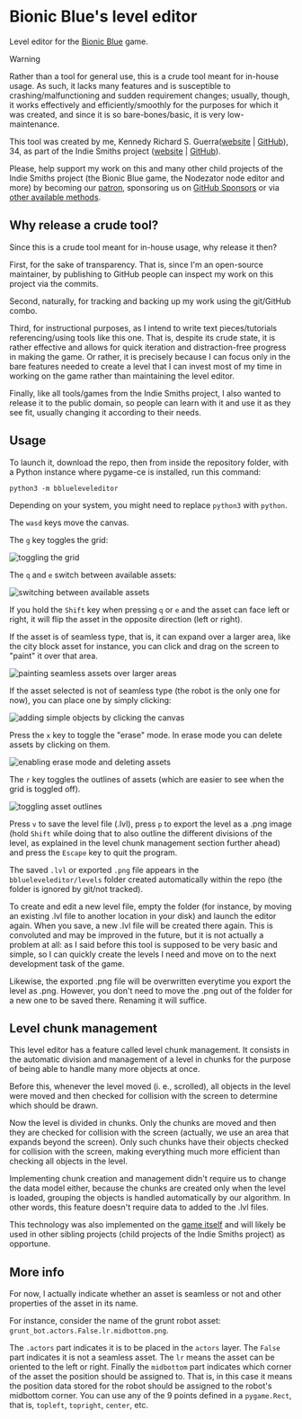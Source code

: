 # Bionic Blue's level editor

Level editor for the [Bionic Blue](https://github.com/IndieSmiths/bionicblue) game.

> [!WARNING]
> Rather than a tool for general use, this is a crude tool meant for in-house usage. As such, it lacks many features and is susceptible to crashing/malfunctioning and sudden requirement changes; usually, though, it works effectively and efficiently/smoothly for the purposes for which it was created, and since it is so bare-bones/basic, it is very low-maintenance.

This tool was created by me, Kennedy Richard S. Guerra([website](https://kennedyrichard.com) | [GitHub](https://github.com/KennedyRichard)), 34, as part of the Indie Smiths project ([website](https://indiesmiths.com) | [GitHub](https://github.com/IndieSmiths)).

Please, help support my work on this and many other child projects of the Indie Smiths project (the Bionic Blue game, the Nodezator node editor and more) by becoming our [patron](https://patreon.com/KennedyRichard), sponsoring us on [GitHub Sponsors](https://github.com/sponsors/KennedyRichard) or via [other available methods](https://indiesmiths.com/donate).


## Why release a crude tool?

Since this is a crude tool meant for in-house usage, why release it then?

First, for the sake of transparency. That is, since I'm an open-source maintainer, by publishing to GitHub people can inspect my work on this project via the commits.

Second, naturally, for tracking and backing up my work using the git/GitHub combo.

Third, for instructional purposes, as I intend to write text pieces/tutorials referencing/using tools like this one. That is, despite its crude state, it is rather effective and allows for quick iteration and distraction-free progress in making the game. Or rather, it is precisely because I can focus only in the bare features needed to create a level that I can invest most of my time in working on the game rather than maintaining the level editor.

Finally, like all tools/games from the Indie Smiths project, I also wanted to release it to the public domain, so people can learn with it and use it as they see fit, usually changing it according to their needs.


## Usage

To launch it, download the repo, then from inside the repository folder, with a Python instance where pygame-ce is installed, run this command:

```
python3 -m bblueleveleditor
```

Depending on your system, you might need to replace `python3` with `python`.

The `wasd` keys move the canvas.

The `g` key toggles the grid:

![toggling the grid](https://i.imgur.com/Hjn7xjQ.gif)

The `q` and `e` switch between available assets:

![switching between available assets](https://i.imgur.com/rTbXaEk.gif)

If you hold the `Shift` key when pressing `q` or `e` and the asset can face left or right, it will flip the asset in the opposite direction (left or right).

If the asset is of seamless type, that is, it can expand over a larger area, like the city block asset for instance, you can click and drag on the screen to "paint" it over that area.

![painting seamless assets over larger areas](https://i.imgur.com/spWG3Df.gif)

If the asset selected is not of seamless type (the robot is the only one for now), you can place one by simply clicking:

![adding simple objects by clicking the canvas](https://i.imgur.com/XEOmWGe.gif)

Press the `x` key to toggle the "erase" mode. In erase mode you can delete assets by clicking on them.

![enabling erase mode and deleting assets](https://i.imgur.com/2UtadX1.gif)

The `r` key toggles the outlines of assets (which are easier to see when the grid is toggled off).

![toggling asset outlines](https://i.imgur.com/FFWOk5d.gif)

Press `v` to save the level file (.lvl), press `p` to export the level as a .png image (hold `Shift` while doing that to also outline the different divisions of the level, as explained in the level chunk management section further ahead) and press the `Escape` key to quit the program.

The saved `.lvl` or exported `.png` file appears in the `bblueleveleditor/levels` folder created automatically within the repo (the folder is ignored by git/not tracked).

To create and edit a new level file, empty the folder (for instance, by moving an existing .lvl file to another location in your disk) and launch the editor again. When you save, a new .lvl file will be created there again. This is convoluted and may be improved in the future, but it is not actually a problem at all: as I said before this tool is supposed to be very basic and simple, so I can quickly create the levels I need and move on to the next development task of the game.

Likewise, the exported .png file will be overwritten everytime you export the level as .png. However, you don't need to move the .png out of the folder for a new one to be saved there. Renaming it will suffice.


## Level chunk management

This level editor has a feature called level chunk management. It consists in the automatic division and management of a level in chunks for the purpose of being able to handle many more objects at once.

Before this, whenever the level moved (i. e., scrolled), all objects in the level were moved and then checked for collision with the screen to determine which should be drawn.

Now the level is divided in chunks. Only the chunks are moved and then they are checked for collision with the screen (actually, we use an area that expands beyond the screen). Only such chunks have their objects checked for collision with the screen, making everything much more efficient than checking all objects in the level.

Implementing chunk creation and management didn't require us to change the data model either, because the chunks are created only when the level is loaded, grouping the objects is handled automatically by our algorithm. In other words, this feature doesn't require data to added to the .lvl files.

This technology was also implemented on the [game itself](https://github.com/IndieSmiths/bionicblue) and will likely be used in other sibling projects (child projects of the Indie Smiths project) as opportune.


## More info

For now, I actually indicate whether an asset is seamless or not and other properties of the asset in its name.

For instance, consider the name of the grunt robot asset: `grunt_bot.actors.False.lr.midbottom.png`.

The `.actors` part indicates it is to be placed in the `actors` layer. The `False` part indicates it is not a seamless asset. The `lr` means the asset can be oriented to the left or right. Finally the `midbottom` part indicates which corner of the asset the position should be assigned to. That is, in this case it means the position data stored for the robot should be assigned to the robot's midbottom corner. You can use any of the 9 points defined in a `pygame.Rect`, that is, `topleft`, `topright`, `center`, etc.
